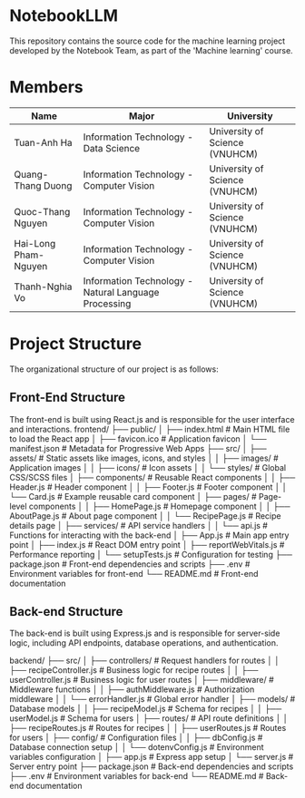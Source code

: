 # NotebookLLM

This repository contains the source code for the machine learning project developed by the Notebook Team, as part of the 'Machine learning' course.

# Members

| **Name**             | **Major**                                            | **University**                 |
| -------------------- | ---------------------------------------------------- | ------------------------------ |
| Tuan-Anh Ha          | Information Technology - Data Science                | University of Science (VNUHCM) |
| Quang-Thang Duong    | Information Technology - Computer Vision             | University of Science (VNUHCM) |
| Quoc-Thang Nguyen    | Information Technology - Computer Vision             | University of Science (VNUHCM) |
| Hai-Long Pham-Nguyen | Information Technology - Computer Vision             | University of Science (VNUHCM) |
| Thanh-Nghia Vo       | Information Technology - Natural Language Processing | University of Science (VNUHCM) |

# Project Structure

The organizational structure of our project is as follows:

## Front-End Structure

The front-end is built using React.js and is responsible for the user interface and interactions.
frontend/
├── public/
│ ├── index.html # Main HTML file to load the React app
│ ├── favicon.ico # Application favicon
│ └── manifest.json # Metadata for Progressive Web Apps
├── src/
│ ├── assets/ # Static assets like images, icons, and styles
│ │ ├── images/ # Application images
│ │ ├── icons/ # Icon assets
│ │ └── styles/ # Global CSS/SCSS files
│ ├── components/ # Reusable React components
│ │ ├── Header.js # Header component
│ │ ├── Footer.js # Footer component
│ │ └── Card.js # Example reusable card component
│ ├── pages/ # Page-level components
│ │ ├── HomePage.js # Homepage component
│ │ ├── AboutPage.js # About page component
│ │ └── RecipePage.js # Recipe details page
│ ├── services/ # API service handlers
│ │ └── api.js # Functions for interacting with the back-end
│ ├── App.js # Main app entry point
│ ├── index.js # React DOM entry point
│ ├── reportWebVitals.js # Performance reporting
│ └── setupTests.js # Configuration for testing
├── package.json # Front-end dependencies and scripts
├── .env # Environment variables for front-end
└── README.md # Front-end documentation

## Back-end Structure

The back-end is built using Express.js and is responsible for server-side logic, including API endpoints, database operations, and authentication.

backend/
├── src/
│ ├── controllers/ # Request handlers for routes
│ │ ├── recipeController.js # Business logic for recipe routes
│ │ ├── userController.js # Business logic for user routes
│ ├── middleware/ # Middleware functions
│ │ ├── authMiddleware.js # Authorization middleware
│ │ └── errorHandler.js # Global error handler
│ ├── models/ # Database models
│ │ ├── recipeModel.js # Schema for recipes
│ │ ├── userModel.js # Schema for users
│ ├── routes/ # API route definitions
│ │ ├── recipeRoutes.js # Routes for recipes
│ │ ├── userRoutes.js # Routes for users
│ ├── config/ # Configuration files
│ │ ├── dbConfig.js # Database connection setup
│ │ └── dotenvConfig.js # Environment variables configuration
│ ├── app.js # Express app setup
│ └── server.js # Server entry point
├── package.json # Back-end dependencies and scripts
├── .env # Environment variables for back-end
└── README.md # Back-end documentation
